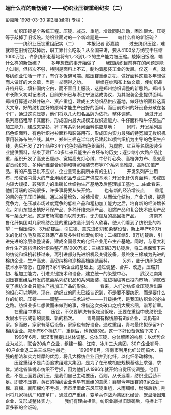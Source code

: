 ### 端什么样的新饭碗？——纺织业压锭重组纪实（二）
彭嘉陵
1998-03-30
第2版(经济)
专栏：

　　纺织压锭是个系统工程。压锭、减员、重组、增效同时启动，困难很大。压锭等于敲掉了旧饭碗。纺织业面对的一个新难题是——
　　端什么样的新饭碗？
　　——纺织业压锭重组纪实（二）
　　本报记者  彭嘉陵
　　过去纺织压锭，难就难在旧纺锭敲掉后，职工靠什么吃饭？从全国来讲，要从4100余万纺锭中压缩1000万锭，许多纺织老基地将有1／3到1／2的生产能力被压缩。敲掉旧饭碗，端什么样的新饭碗？
　　多年想做的事开始做了
　　我国纺织目前存在的问题是能力过剩，但档次不够，特别是面料上不去，制约着服装工业的发展。仅这一点，就够纺织业忙活一阵子，有许多饭碗可端。趁压锭重组之机，做好面料这篇多年想做而未做好的大文章，当是一举两得之功。
　　继续在纱和布上做文章，使纺织品升档升级，填补国内空白，而不盲目上服装，这是郑州纺织调整的新思路。郑州市市长陈义初对记者说，目前郑州已与浙江宁波达成协议，为其服装企业提供面料。郑州打算通过兼并破产、资产重组，建成五大纺织品供应基地，做好纺织面料这篇大文章。好的纺机加好的原料才能生产出好的面料，而目前郑州的好设备分散在各个厂，通过这次压锭，他们将以几大知名品牌为依托，整体调整。
　　通过开发系列高档粗厚卡其面料，形成国内最大规模无梭织造能力、牛仔面料和牛仔服生产加工能力，建成夹克衫、裤子等系列休闲面料供应基地；
　　同时，开发系列高档色织面料、有色针织衬衫面料和装饰用布，形成国内实力最强的特宽幅无梭织机家用装饰布生产线。其中，郑州三棉在半年内已建起以喷气织机为主导的色织生产线，先后开发了21个品种34个花色的高档色织面料，为虎豹、红豆等名牌服装企业提供面料，结束了建厂40多年来只能生产白坯布的历史；逐步缩小大路产品比重，组织开发了高支巴厘纱、宽幅高支灯心绒、牛仔灯心条、高档弹力布、高支高密贡缎织物、多种纤维混合织物和特宽幅装饰布等7个系列高难度、高附加值产品，有的产品已供不应求，企业呈现出前所未有的生机；
　　开发系列产业用布，形成省内最大的产业用纺织品专业生产供应基地；开发化纤仿真面料，形成国内较大规模、较强实力的重磅长丝织物生产基地及后整理加工基地……由此看来，他们可端的饭碗很多，许多事将要从头开始。
　　也有新的经济增长点
　　重组的目的在于压旧换新。通过减量增效、减债增资，从而优化结构，产业升级，提高竞争力。在压减市场过度竞争的低档产品和粗初加工能力之后，培育新的经济增长点。如山东提出搞好环保产品、多种纤维交织产品、阻燃产品和复合技术应用产品等一条龙开发。这是市场需要而以前无暇、无力顾及的高回报产品。
　　济南齐鲁化纤集团对几家棉纺企业的重组改造计划令人欣喜，使人们看到了纺织业的希望：一棉压缩5．3万纺锭后，引进德、意先进织机和染整设备，新上年产600万米的化纤仿毛及高支轻薄产品及多种纤维混纺织物；二棉压缩5．8万纺锭后，引进先进的涂层染整设备，建成全国最大的化纤产业用布生产基地。同时，与意大利合作生产高档涤纶针织染整产品1000万米；三棉压缩3万纺锭后，将二棉保留下来的纺锭和织机转移过来，再引进部分先进织机及关键设备，最终使三棉成为先进的棉纺企业，生产高支、高密纯棉和涤棉高档服装面料。
　　另外，鉴于纺织染整技术水平较低，在原有3家印染企业的基础上，通过调整、合并、改造，压缩其初、粗加工能力，引进关键技术和设备，建立统一的染整中心。
　　武汉江南集团压锭重组后开发的抗菌系列纺织品和系列服装、拉绒棉毯等已投向市场，彻底改变了棉纺企业只能生产初加工产品的形象。
　　看来，人们对纺织业压锭后出路的担心可以解除。现在，纺织业的同志已经认识到，不是要不要纺织，而是要什么样的纺织。压锭———调整———技术进步———升级换代，是我国纺织业的必由之路。纺织业多年想做而未做到的事，将借这次突破口之机大展宏图，谱写新章。
　　在重组中求优
　　压锭，不仅要解决有饭吃没饭吃，还要在重组中使纺织业发展水平形成新的规模、新的档次。
　　青岛国有棉纺原有9家企业，现仍有8家。多而散，家家有落后设备，家家也有好设备。通过重组，青岛最终拟保留3个棉纺企业。郑州有6个棉纺厂，重组后，也保留3家。这一下好设备保留下来了。
　　1996年6月，武汉市就提出总体调整、总体压锭、总体解困的构想：以优势企业为龙头，联合20余户企业，组建一棉、江南、冰川三大集团，30户企业销号，40户企业退二进三或易地搬迁。
　　1996年8月，济南市利用化纤公司搞大、搞强的想法和实力雄厚的优势，将几大棉纺企业归并到化纤，以化纤带动棉纺。
　　压锭重组不是片面追求组建大集团，是为了在形成相应规模基础上求强、求优。湖北省仙桃市纺织不亏损，因为他们从1996年就开始自觉压锭调整。他们说，不是上面要我们压，是我们自己主动要压，否则，从长远看，纺织业后劲不足。即使不压锭，黄石的棉纺企业也早有重组的意愿；襄樊今年压锭的3家企业一棉、襄棉、襄阳棉均不亏损，但市里借此东风压锭重组，未雨绸缪，增强后劲；荆州将几家棉纺厂和床单厂，通过资产重组，变单兵作战为集团化经营，既盘活困难企业，又形成整体实力。
　　我们有理由相信，纺织业敲掉旧饭碗后，将捧上丰富多彩的金饭碗。
